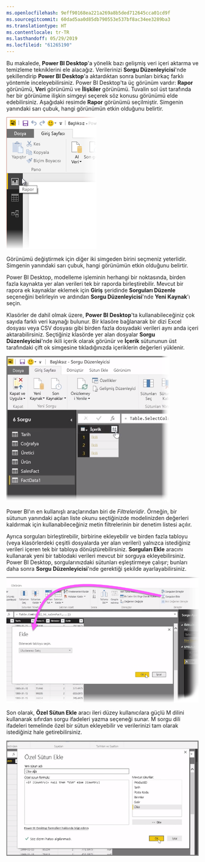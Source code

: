 ```yaml
---
ms.openlocfilehash: 9eff90168ea221a269a8b5ded712645cca01cd9f
ms.sourcegitcommit: 60dad5aa0d85db790553e537bf8ac34ee3289ba3
ms.translationtype: HT
ms.contentlocale: tr-TR
ms.lasthandoff: 05/29/2019
ms.locfileid: "61265190"
---
```

Bu makalede, **Power BI Desktop**'a yönelik bazı gelişmiş veri içeri aktarma ve temizleme tekniklerini ele alacağız. Verilerinizi **Sorgu Düzenleyicisi**'nde şekillendirip **Power BI Desktop**'a aktardıktan sonra bunları birkaç farklı yöntemle inceleyebilirsiniz. Power BI Desktop'ta üç görünüm vardır: **Rapor** görünümü, **Veri** görünümü ve **İlişkiler** görünümü. Tuvalin sol üst tarafında her bir görünüme ilişkin simgeyi seçerek söz konusu görünümü elde edebilirsiniz. Aşağıdaki resimde **Rapor** görünümü seçilmiştir. Simgenin yanındaki sarı çubuk, hangi görünümün etkin olduğunu belirtir.

![](media/1-4-advanced-data-sources-and-transformation/1-4_1.png)

Görünümü değiştirmek için diğer iki simgeden birini seçmeniz yeterlidir. Simgenin yanındaki sarı çubuk, hangi görünümün etkin olduğunu belirtir.

Power BI Desktop, modelleme işleminin herhangi bir noktasında, birden fazla kaynakta yer alan verileri tek bir raporda birleştirebilir. Mevcut bir rapora ek kaynaklar eklemek için **Giriş** şeridinde **Sorguları Düzenle** seçeneğini belirleyin ve ardından **Sorgu Düzenleyicisi**'nde **Yeni Kaynak**'ı seçin.

Klasörler de dahil olmak üzere, **Power BI Desktop**'ta kullanabileceğiniz çok sayıda farklı veri kaynağı bulunur. Bir klasöre bağlanarak bir dizi Excel dosyası veya CSV dosyası gibi birden fazla dosyadaki verileri aynı anda içeri aktarabilirsiniz. Seçtiğiniz klasörde yer alan dosyalar **Sorgu Düzenleyicisi**'nde ikili içerik olarak görünür ve **İçerik** sütununun üst tarafındaki çift ok simgesine tıkladığınızda içeriklerin değerleri yüklenir.

![](media/1-4-advanced-data-sources-and-transformation/1-4_2.png)

Power BI'ın en kullanışlı araçlarından biri de *Filtreleridir*. Örneğin, bir sütunun yanındaki açılan liste okunu seçtiğinizde modelinizden değerleri kaldırmak için kullanabileceğiniz metin filtrelerinin bir denetim listesi açılır.

Ayrıca sorguları birleştirebilir, birbirine ekleyebilir ve birden fazla tabloyu (veya klasörlerdeki çeşitli dosyalarda yer alan verileri) yalnızca istediğiniz verileri içeren tek bir tabloya dönüştürebilirsiniz. **Sorguları Ekle** aracını kullanarak yeni bir tablodaki verileri mevcut bir sorguya ekleyebilirsiniz. Power BI Desktop, sorgularınızdaki sütunları eşleştirmeye çalışır; bunları daha sonra **Sorgu Düzenleyicisi**'nde gerektiği şekilde ayarlayabilirsiniz.

![](media/1-4-advanced-data-sources-and-transformation/1-4_3.png)

Son olarak, **Özel Sütun Ekle** aracı ileri düzey kullanıcılara güçlü M dilini kullanarak sıfırdan sorgu ifadeleri yazma seçeneği sunar. M sorgu dili ifadeleri temelinde özel bir sütun ekleyebilir ve verilerinizi tam olarak istediğiniz hale getirebilirsiniz.

![](media/1-4-advanced-data-sources-and-transformation/1-4_4.png)

